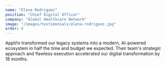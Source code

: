 ```yaml
---
name: "Elena Rodriguez"
position: "Chief Digital Officer"
company: "Global Healthcare Network"
image: "/images/testimonials/elena-rodriguez.jpg"
order: 6
---
```


AppVin transformed our legacy systems into a modern, AI-powered ecosystem in half the time and budget we expected. Their team's strategic approach and flawless execution accelerated our digital transformation by 18 months.
